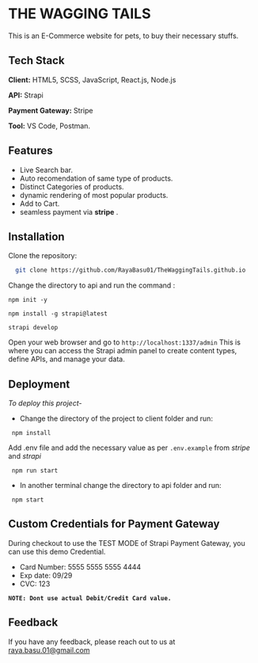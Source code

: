 
# THE WAGGING TAILS

This is an E-Commerce website for pets, to buy their necessary stuffs.

## Tech Stack

**Client:** HTML5, SCSS, JavaScript, React.js, Node.js

**API:** Strapi

**Payment Gateway:** Stripe

**Tool:**  VS Code, Postman.


## Features

- Live Search bar.
- Auto recomendation of same type of products.
- Distinct Categories of products.
- dynamic rendering of most popular products.
- Add to Cart.
- seamless payment via **stripe** .


## Installation

Clone the repository:

```bash
  git clone https://github.com/RayaBasu01/TheWaggingTails.github.io

```
Change the directory to api and run the command :

``` 
npm init -y

npm install -g strapi@latest

strapi develop
```
Open your web browser and go to ``http://localhost:1337/admin`` This is where you can access the Strapi admin panel to create content types, define APIs, and manage your data.
## Deployment

 *To deploy this project-*

- Change the directory of the project to client folder and run:
```
 npm install 
 ```
 Add .env file and add the necessary value as per ``.env.example`` from *stripe* and *strapi*
```
 npm run start

```
- In another terminal change the directory to api folder and run:

```
 npm start
```

## Custom Credentials for Payment Gateway

During checkout to use the TEST MODE of Strapi Payment Gateway, you can use this demo Credential.

- Card Number: 5555 5555 5555 4444
- Exp date: 09/29
- CVC: 123

**`NOTE: Dont use actual Debit/Credit Card value.`**

## Feedback

If you have any feedback, please reach out to us at raya.basu.01@gmail.com


